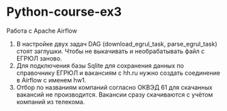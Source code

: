 # Python-course-ex3
Работа с Apache Airflow

1. В настройке двух задач DAG (download_egrul_task, parse_egrul_task) стоят заглушки. Чтобы не выкачивать и необрабатывать
   файл с ЕГРЮЛ заново.
2. Для подключения базы Sqlite для сохранения данных по справочнику ЕГРЮЛ и вакансиям с hh.ru нужно создать
   соединение в Airflow с именем hw1.
3. Отбор по названиям компаний согласно ОКВЭД 61 для скачанных вакансий не производится. Вакансии сразу скачиваются с учётом компаний из телекома.

